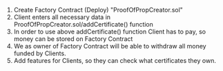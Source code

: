 
1. Create Factory Contract (Deploy) "ProofOfPropCreator.sol"
2. Client enters all necessary data in ProofOfPropCreator.sol/addCertificate() function
3. In order to use above addCertificate() function Client has to pay, so money can be stored on Factory Contract
3. We as owner of Factory Contract will be able to withdraw all money funded by Clients.
4. Add features for Clients, so they can check what certificates they own.
